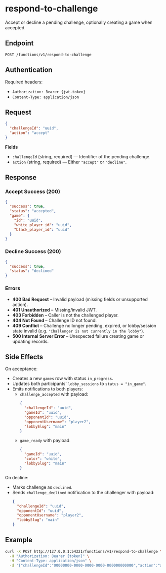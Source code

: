 # respond-to-challenge

Accept or decline a pending challenge, optionally creating a game when accepted.

## Endpoint

```
POST /functions/v1/respond-to-challenge
```

## Authentication

Required headers:
- `Authorization: Bearer {jwt-token}`
- `Content-Type: application/json`

## Request

```json
{
  "challengeId": "uuid",
  "action": "accept"
}
```

**Fields**
- `challengeId` (string, required) — Identifier of the pending challenge.
- `action` (string, required) — Either `"accept"` or `"decline"`.

## Response

### Accept Success (200)

```json
{
  "success": true,
  "status": "accepted",
  "game": {
    "id": "uuid",
    "white_player_id": "uuid",
    "black_player_id": "uuid"
  }
}
```

### Decline Success (200)

```json
{
  "success": true,
  "status": "declined"
}
```

### Errors

- **400 Bad Request** – Invalid payload (missing fields or unsupported action).
- **401 Unauthorized** – Missing/invalid JWT.
- **403 Forbidden** – Caller is not the challenged player.
- **404 Not Found** – Challenge ID not found.
- **409 Conflict** – Challenge no longer pending, expired, or lobby/session state invalid (e.g. `"Challenger is not currently in the lobby"`).
- **500 Internal Server Error** – Unexpected failure creating game or updating records.

## Side Effects

On acceptance:
- Creates a new `games` row with status `in_progress`.
- Updates both participants' `lobby_sessions` to `status = "in_game"`.
- Emits notifications to both players:
  - `challenge_accepted` with payload:
    ```json
    {
      "challengeId": "uuid",
      "gameId": "uuid",
      "opponentId": "uuid",
      "opponentUsername": "player2",
      "lobbySlug": "main"
    }
    ```
  - `game_ready` with payload:
    ```json
    {
      "gameId": "uuid",
      "color": "white",
      "lobbySlug": "main"
    }
    ```

On decline:
- Marks challenge as `declined`.
- Sends `challenge_declined` notification to the challenger with payload:
  ```json
  {
    "challengeId": "uuid",
    "opponentId": "uuid",
    "opponentUsername": "player2",
    "lobbySlug": "main"
  }
  ```

## Example

```bash
curl -X POST http://127.0.0.1:54321/functions/v1/respond-to-challenge \
  -H "Authorization: Bearer {token}" \
  -H "Content-Type: application/json" \
  -d '{"challengeId":"00000000-0000-0000-0000-000000000000","action":"accept"}'
```
